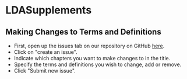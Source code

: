 # LDASupplements

## Making Changes to Terms and Definitions
* First, open up the issues tab on our repository on GitHub [here](https://github.com/alyaanuval/LDAGlossary/issues).
* Click on "create an issue".
* Indicate which chapters you want to make changes to in the title.
* Specify the terms and definitions you wish to change, add or remove.
* Click "Submit new issue".